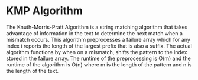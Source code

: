 # KMP Algorithm
The Knuth-Morris-Pratt Algorithm is a string matching algorithm that takes advantage of information in the text to determine the next match when a mismatch occurs. This algorithm preprocesses a failure array which for any index i reports the length of the largest prefix that is also a suffix. The actual algorithm functions by when on a mismatch, shifts the pattern to the index stored in the failure array. The runtime of the preprocessing is O(m) and the runtime of the algorithm is O(n) where m is the length of the pattern and n is the length of the text. 
